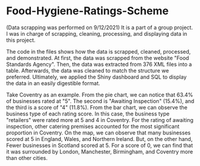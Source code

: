 # Food-Hygiene-Ratings-Scheme
(Data scrapping was performed on 9/12/2021)
It is a part of a group project. I was in charge of scrapping, cleaning, processing, and displaying data in this project.

The code in the files shows how the data is scrapped, cleaned, processed, and demonstrated.
At first, the data was scrapped from the website "Food Standards Agency". 
Then, the data was extracted from 376 XML files into a table.
Afterwards, the data was cleaned to match the structure we preferred.
Ultimately, we applied the Shiny dashboard and SQL to display the data in an easily digestible format.

Take Coventry as an example. 
From the pie chart, we can notice that 63.4% of businesses rated at "5". The second is "Awaiting Inspection" (15.4%), and the third is a score of "4" (11.8%).
From the bar chart, we can observe the business type of each rating score. In this case, the business type "retailers" were rated more at 5 and 4 in Coventry.
For the rating of awaiting inspection, other catering premises accounted for the most significant proportion in Coventry.
On the map, we can observe that many businesses scored at 5 in England, Wales, and Northern Ireland. But, on the other hand, Fewer businesses in Scotland scored at 5. 
For a score of 0, we can find that it was surrounded by London, Manchester, Birmingham, and Coventry more than other cities. 
